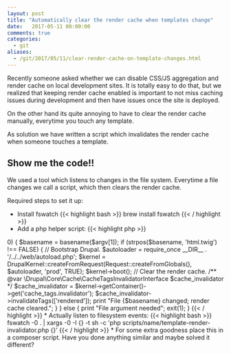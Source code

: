 ```yaml
---
layout: post
title: "Automatically clear the render cache when templates change"
date:   2017-05-11 00:00:00
comments: true
categories:
  - git
aliases:
  - /git/2017/05/11/clear-render-cache-on-template-changes.html
---
```

Recently someone asked whether we can disable CSS/JS aggregation and render cache on local development sites. It is totally easy to do that, but we realized that keeping render cache enabled is important to not miss caching issues during development and then have issues once the site is deployed.

On the other hand its quite annoying to have to clear the render cache manually, everytime you touch any template.

As solution we have written a script which invalidates the render cache when someone touches a template.

## Show me the code!!

We used a tool which listens to changes in the file system.
Everytime a file changes we call a script, which then clears the render cache.

Required steps to set it up:

* Install fswatch 
{{< highlight bash >}}
  brew install fswatch
{{< / highlight >}}
* Add a php helper script:
{{< highlight php >}}
<?php

/**
 * @file
 * This file invalidates render cache if any html.twig file is touched.
 */

use Drupal\Core\DrupalKernel;
use Symfony\Component\HttpFoundation\Request;

// Safeguard against any access via the webserver.
if (php_sapi_name() !== 'cli') {
  exit(1);
}

if (count($argv) > 0) {
  $basename = basename($argv[1]);
  if (strpos($basename, 'html.twig') !== FALSE) {

    // Bootstrap Drupal.
    $autoloader = require_once __DIR__ . '/../../web/autoload.php';

    $kernel = DrupalKernel::createFromRequest(Request::createFromGlobals(), $autoloader, 'prod', TRUE);
    $kernel->boot();

    // Clear the render cache.
    /** @var \Drupal\Core\Cache\CacheTagsInvalidatorInterface $cache_invalidator */
    $cache_invalidator = $kernel->getContainer()->get('cache_tags.invalidator');
    $cache_invalidator->invalidateTags(['rendered']);

    print "File {$basename} changed; render cache cleared.";
  }
}
else {
  print "File argument needed";
  exit(1);
}

{{< / highlight >}}
* Actually listen to filesystem events:
{{< highlight bash >}}
fswatch -0 . | xargs -0 -I {} -t sh -c 'php scripts/name/template-render-invalidator.php {}'
{{< / highlight >}}
* For some extra goodness place this in a composer script.

Have you done anything similar and maybe solved it different?
